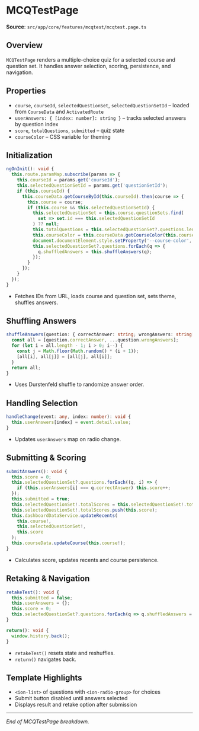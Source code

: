 # MCQTestPage

**Source**: `src/app/core/features/mcqtest/mcqtest.page.ts`

## Overview

`MCQTestPage` renders a multiple-choice quiz for a selected course and question set. It handles answer selection, scoring, persistence, and navigation.

## Properties

- `course`, `courseId`, `selectedQuestionSet`, `selectedQuestionSetId` – loaded from `CourseData` and `ActivatedRoute`
- `userAnswers: { [index: number]: string }` – tracks selected answers by question index
- `score`, `totalQuestions`, `submitted` – quiz state
- `courseColor` – CSS variable for theming

## Initialization

```ts
ngOnInit(): void {
  this.route.paramMap.subscribe(params => {
    this.courseId = params.get('courseId');
    this.selectedQuestionSetId = params.get('questionSetId');
    if (this.courseId) {
      this.courseData.getCourseById(this.courseId).then(course => {
        this.course = course;
        if (this.course && this.selectedQuestionSetId) {
          this.selectedQuestionSet = this.course.questionSets.find(
            set => set.id === this.selectedQuestionSetId
          ) ?? null;
          this.totalQuestions = this.selectedQuestionSet?.questions.length || 0;
          this.courseColor = this.courseData.getCourseColor(this.courseId);
          document.documentElement.style.setProperty('--course-color', this.courseColor || '');
          this.selectedQuestionSet?.questions.forEach(q => {
            q.shuffledAnswers = this.shuffleAnswers(q);
          });
        }
      });
    }
  });
}
```

- Fetches IDs from URL, loads course and question set, sets theme, shuffles answers.

## Shuffling Answers

```ts
shuffleAnswers(question: { correctAnswer: string; wrongAnswers: string[] }): string[] {
  const all = [question.correctAnswer, ...question.wrongAnswers];
  for (let i = all.length - 1; i > 0; i--) {
    const j = Math.floor(Math.random() * (i + 1));
    [all[i], all[j]] = [all[j], all[i]];
  }
  return all;
}
```

- Uses Durstenfeld shuffle to randomize answer order.

## Handling Selection

```ts
handleChange(event: any, index: number): void {
  this.userAnswers[index] = event.detail.value;
}
```

- Updates `userAnswers` map on radio change.

## Submitting & Scoring

```ts
submitAnswers(): void {
  this.score = 0;
  this.selectedQuestionSet?.questions.forEach((q, i) => {
    if (this.userAnswers[i] === q.correctAnswer) this.score++;
  });
  this.submitted = true;
  this.selectedQuestionSet!.totalScores = this.selectedQuestionSet!.totalScores || [];
  this.selectedQuestionSet!.totalScores.push(this.score);
  this.dashboardDataService.updateRecents(
    this.course!,
    this.selectedQuestionSet!,
    this.score
  );
  this.courseData.updateCourse(this.course!);
}
```

- Calculates score, updates recents and course persistence.

## Retaking & Navigation

```ts
retakeTest(): void {
  this.submitted = false;
  this.userAnswers = {};
  this.score = 0;
  this.selectedQuestionSet?.questions.forEach(q => q.shuffledAnswers = this.shuffleAnswers(q));
}

return(): void {
  window.history.back();
}
```

- `retakeTest()` resets state and reshuffles.
- `return()` navigates back.

## Template Highlights

- `<ion-list>` of questions with `<ion-radio-group>` for choices
- Submit button disabled until answers selected
- Displays result and retake option after submission

---

_End of MCQTestPage breakdown._
